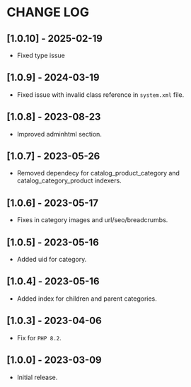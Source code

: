 # CHANGE LOG

## [1.0.10] - 2025-02-19
- Fixed type issue

## [1.0.9] - 2024-03-19
- Fixed issue with invalid class reference in `system.xml` file.

## [1.0.8] - 2023-08-23
- Improved adminhtml section.

## [1.0.7] - 2023-05-26
- Removed dependecy for catalog_product_category and catalog_category_product indexers.

## [1.0.6] - 2023-05-17
- Fixes in category images and url/seo/breadcrumbs.

## [1.0.5] - 2023-05-16
- Added uid for category.

## [1.0.4] - 2023-05-16
- Added index for children and parent categories.

## [1.0.3] - 2023-04-06
- Fix for `PHP 8.2`.

## [1.0.0] - 2023-03-09
- Initial release.
